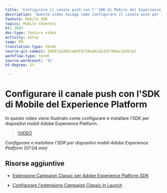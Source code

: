 ```yaml
---
title: 'Configurare il canale push con l''SDK di Mobile del Experience Platform  '
description: 'Questo video spiega come configurare il canale push per i Campaign Classic mediante l’SDK Mobile per Experience Cloud . '
feature: Mobile SDK
topics: Mobile Channels
kt: 2683
doc-type: feature video
activity: setup
team: PM
translation-type: tm+mt
source-git-commit: 2666fa2d95ca6df4720ad6a3e3d5789ac283b3a7
workflow-type: tm+mt
source-wordcount: '91'
ht-degree: 2%

---
```



# Configurare il canale push con l&#39;SDK di Mobile del Experience Platform 

In questo video viene illustrato come configurare e installare l’SDK per dispositivi mobili  Adobe Experience Platform.

>[!VIDEO](https://video.tv.adobe.com/v/27699?quality=12)

*Configurare e installare l’SDK per dispositivi mobili  Adobe Experience Platform (07:04 min)*

## Risorse aggiuntive

* [Estensione Campaign Classic per  Adobe Experience Platform SDK](https://helpx-internal.corp.adobe.com/content/help/en/campaign/kb/acc-aep-extension.html)

* [Configurare l&#39;estensione Campaign Classic in Launch](https://aep-sdks.gitbook.io/docs/using-mobile-extensions/adobe-campaignclassic)
